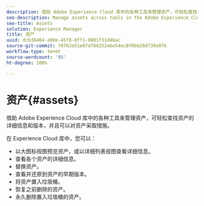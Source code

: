 ```yaml
---
description: 借助 Adobe Experience Cloud 库中的各种工具来管理资产，可轻松查找资产的详细信息和版本，并且可以对资产采取措施。
seo-description: Manage assets across tools in the Adobe Experience Cloud Library to easily find details and versions and take actions on assets.
seo-title: Assets
solution: Experience Manager
title: 资产
uuid: dcb38464-a90e-45f8-8ff1-0881f31d46ac
source-git-commit: 78f62e51e07df88252e6e54ec8f0b620d739e07b
workflow-type: tm+mt
source-wordcount: '95'
ht-degree: 100%

---
```



# 资产{#assets}

借助 Adobe Experience Cloud 库中的各种工具来管理资产，可轻松查找资产的详细信息和版本，并且可以对资产采取措施。

在 Experience Cloud 库中，您可以：

* 以大图标视图预览资产，或以详细列表视图查看详细信息。
* 查看各个资产的详细信息。
* 替换资产。
* 查看并还原到资产的早期版本。
* 将资产置入垃圾桶。
* 恢复之前删除的资产。
* 永久删除置入垃圾桶的资产。

